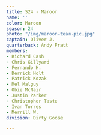 ```yaml
---
title: S24 - Maroon
name: ''
color: Maroon
season: 24
photo: "/img/maroon-team-pic.jpg"
captain: Oliver J.
quarterback: Andy Pratt
members:
- Richard Cash
- Chris Gillyard
- Fernando H.
- Derrick Holt
- Patrick Kozak
- Mel Malguy
- Obie McNair
- Justin Parker
- Christopher Taste
- Ivan Torres
- Merrill W.
division: Dirty Goose

---
```

